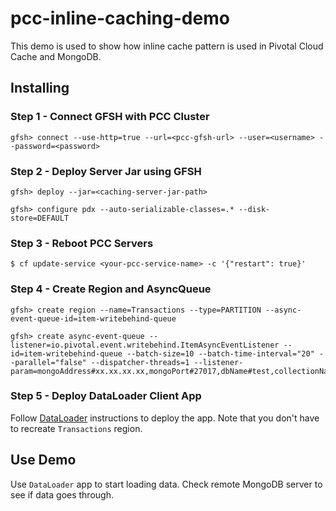 # pcc-inline-caching-demo

This demo is used to show how inline cache pattern is used in Pivotal Cloud Cache and MongoDB.

## Installing

### Step 1 - Connect GFSH with PCC Cluster

```
gfsh> connect --use-http=true --url=<pcc-gfsh-url> --user=<username> --password=<password>
```

### Step 2 - Deploy Server Jar using GFSH

```
gfsh> deploy --jar=<caching-server-jar-path>

gfsh> configure pdx --auto-serializable-classes=.* --disk-store=DEFAULT
```
### Step 3 - Reboot PCC Servers

```
$ cf update-service <your-pcc-service-name> -c '{"restart": true}'
```
### Step 4 - Create Region and AsyncQueue

```
gfsh> create region --name=Transactions --type=PARTITION --async-event-queue-id=item-writebehind-queue

gfsh> create async-event-queue --listener=io.pivotal.event.writebehind.ItemAsyncEventListener --id=item-writebehind-queue --batch-size=10 --batch-time-interval="20" --parallel="false" --dispatcher-threads=1 --listener-param=mongoAddress#xx.xx.xx.xx,mongoPort#27017,dbName#test,collectionName#test
```

### Step 5 - Deploy DataLoader Client App

Follow [DataLoader](https://github.com/Pivotal-Field-Engineering/pad-pcc-dataloader) instructions to deploy the app. Note that you don't have to recreate `Transactions` region.

## Use Demo

Use `DataLoader` app to start loading data. Check remote MongoDB server to see if data goes through.
